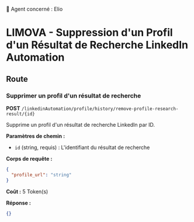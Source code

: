 🧠 Agent concerné : Elio
# LIMOVA - Suppression d'un Profil d'un Résultat de Recherche LinkedIn Automation

## Route

### Supprimer un profil d'un résultat de recherche
**POST** `/linkedinAutomation/profile/history/remove-profile-research-result/{id}`

Supprime un profil d'un résultat de recherche LinkedIn par ID.

**Paramètres de chemin :**
- `id` (string, requis) : L'identifiant du résultat de recherche

**Corps de requête :**
```json
{
  "profile_url": "string"
}
```

**Coût :** 5 Token(s)

**Réponse :**
```json
{}
``` 